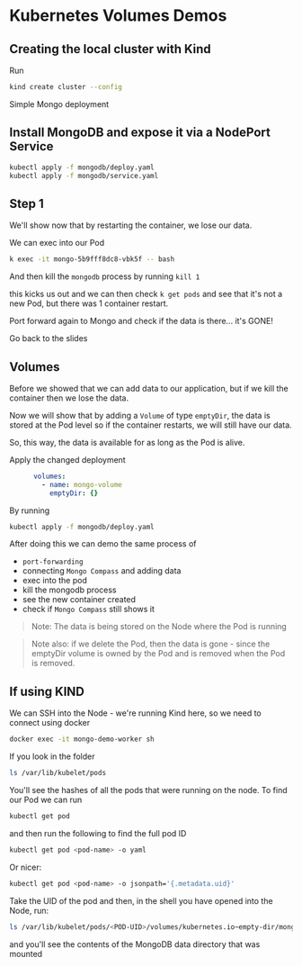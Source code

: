 # Kubernetes Volumes Demos

## Creating the local cluster with Kind

Run

```bash
kind create cluster --config
```

Simple Mongo deployment

## Install MongoDB and expose it via a NodePort Service

```bash
kubectl apply -f mongodb/deploy.yaml
kubectl apply -f mongodb/service.yaml
```

## Step 1

We'll show now that by restarting the container, we lose our data.

We can exec into our Pod

```bash
k exec -it mongo-5b9fff8dc8-vbk5f -- bash
```

And then kill the `mongodb` process by running `kill 1`

this kicks us out and we can then check `k get pods` and see that it's not a new Pod, but there
was 1 container restart.

Port forward again to Mongo and check if the data is there... it's GONE!

Go back to the slides

## Volumes

Before we showed that we can add data to our application, but if we kill the container
then we lose the data.

Now we will show that by adding a `Volume` of type `emptyDir`, the data is stored at the
Pod level so if the container restarts, we will still have our data.

So, this way, the data is available for as long as the Pod is alive.

Apply the changed deployment

```yaml
      volumes:
        - name: mongo-volume
          emptyDir: {}
```

By running

```bash
kubectl apply -f mongodb/deploy.yaml
```

After doing this we can demo the same process of 

- `port-forwarding`
- connecting `Mongo Compass` and adding data
- exec into the pod
- kill the mongodb process
- see the new container created
- check if `Mongo Compass` still shows it

> Note: The data is being stored on the Node where the Pod is running

> Note also: if we delete the Pod, then the data is gone - since the emptyDir
> volume is owned by the Pod and is removed when the Pod is removed.

## If using KIND

We can SSH into the Node - we're running Kind here, so we need to connect using docker

```bash
docker exec -it mongo-demo-worker sh
```

If you look in the folder

```bash
ls /var/lib/kubelet/pods
```

You'll see the hashes of all the pods that were running on the node. To find our Pod
we can run

```bash
kubectl get pod
```

and then run the following to find the full pod ID

```bash
kubectl get pod <pod-name> -o yaml
```

Or nicer:

```bash
kubectl get pod <pod-name> -o jsonpath='{.metadata.uid}'
```

Take the UID of the pod and then, in the shell you have opened into the Node, run:

```bash
ls /var/lib/kubelet/pods/<POD-UID>/volumes/kubernetes.io~empty-dir/mongo-volume
```

and you'll see the contents of the MongoDB data directory that was mounted
